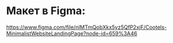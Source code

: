 # Макет в Figma: 
https://www.figma.com/file/nlMTmQobXkx5yz5QfP2xjF/Cootels-MinimalistWebsiteLandingPage?node-id=659%3A46